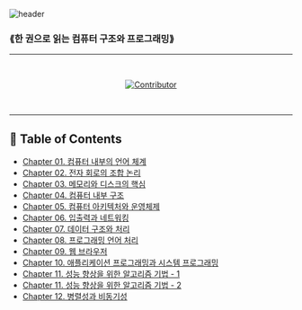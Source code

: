 ![header](https://capsule-render.vercel.app/api?type=wave&color=auto&height=400&section=header&text=computer-study&fontSize=80)

### ⟪한 권으로 읽는 컴퓨터 구조와 프로그래밍⟫

---

<div align=center>

<br>
  
[![Contributor](https://contrib.rocks/image?repo=seoulsaram/computer-study)](https://github.com/seoulsaram/computer-study/graphs/contributors)

<br>
  
</div>

---

## 📝 Table of Contents

- [Chapter 01. 컴퓨터 내부의 언어 체계](Chapter01/README.md)
- [Chapter 02. 전자 회로의 조합 논리](Chapter02/README.md)
- [Chapter 03. 메모리와 디스크의 핵심](Chapter03/README.md)
- [Chapter 04. 컴퓨터 내부 구조](Chapter04/README.md)
- [Chapter 05. 컴퓨터 아키텍처와 운영체제](Chapter05/README.md)
- [Chapter 06. 입출력과 네트워킹](Chapter06/README.md)
- [Chapter 07. 데이터 구조와 처리](Chapter07/README.md)
- [Chapter 08. 프로그래밍 언어 처리](Chapter08/README.md)
- [Chapter 09. 웹 브라우저](Chapter09/README.md)
- [Chapter 10. 애플리케이션 프로그래밍과 시스템 프로그래밍](Chapter10/README.md)
- [Chapter 11. 성능 향상을 위한 알고리즘 기법 - 1](Chapter11/11-1.md)
- [Chapter 11. 성능 향상을 위한 알고리즘 기법 - 2](Chapter11/11장.md)
- [Chapter 12. 병렬성과 비동기성](Chapter12/README.md)
